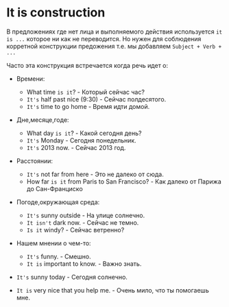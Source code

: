 # It is construction

В предложениях где нет лица и выполняемого действия используется `it is ...` которое ни как не переводится.
Но нужен для соблюдения корретной конструкции предожения т.е. мы добавляем `Subject + Verb + ...`

Часто эта конструкция встречается когда речь идет о:
- Времени: 
    - What time `is it`? - Который сейчас час?
    - `It's` half past nice (9:30) - Сейчас полдесятого.
    - `It's` time to go home - Время идти домой.
- Дне,месяце,годе:
    - What day `is it`? - Какой сегодня день?
    - `It's` Monday - Сегодня понедельник.
    - `It's` 2013 now. - Сейчас 2013 год.
- Расстоянии:
    - `It's` not far from here - Это не далеко от сюда.
    - How far `is it` from Paris to San Francisco? - Как далеко от Парижа до Сан-Франциско
- Погоде,окружающая среда:
    - `It's` sunny outside - На улице солнечно.
    - `It isn't` dark now. - Сейчас не темно.
    - `Is it` windy? - Сейчас ветренно?
- Нашем мнении о чем-то:
    - `It's` funny. - Смешно.
    - `It is` important to know. - Важно знать.


- `It's` sunny today - Сегодня солнечно.
- `It is` very nice that you help me. - Очень мило, что ты помогаешь мне.


